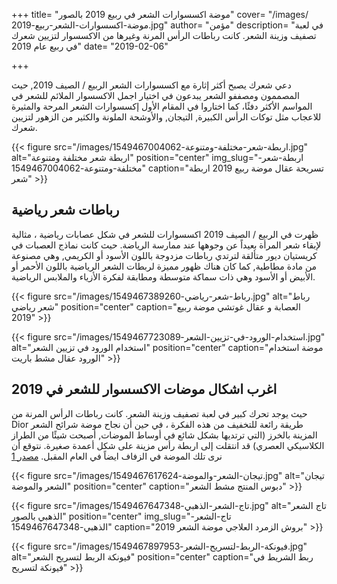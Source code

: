 +++
title= "موضة اكسسوارات الشعر في ربيع 2019 بالصور"
cover= "/images/موضة-اكسسوارات-الشعر-ربيع-2019.jpg"
author= "مؤمن"
description= "في لعبة تصفيف وزينة الشعر. كانت رباطات الرأس المرنة وغيرها من الاكسسوار لتزيين شعرك في ربيع عام 2019"
date= "2019-02-06"

+++

دعي شعرك يصبح أكثر إثارة مع اكسسوارات الشعر الربيع / الصيف 2019, حيث المصممون ومصففو الشعر يبدعون في اختيار اجمل الاكسسوار الملائم للشعر في المواسم الأكثر دفئًا، كما اختاروا في المقام الأول إكسسوارات الشعر المرحة والمثيرة للاعجاب مثل توكات الرأس الكبيرة, التيجان, والأوشحة الملونة والكثير من الزهور لتزيين شعرك.


{{< figure src="/images/اربطة-شعر-مختلفة-ومتنوعة-1549467004062.jpg" alt="اربطة شعر مختلفة ومتنوعة" position="center" img_slug="اربطة-شعر-مختلفة-ومتنوعة-1549467004062" caption="تسريحة عقال موضة ربيع 2019 اربطة شعر" >}}

## رباطات شعر رياضية
ظهرت في الربيع / الصيف 2019 اكسسوارات للشعر في شكل عصابات رياضية ، مثالية لإبقاء شعر المرأة بعيداً عن وجوهها عند ممارسة الرياضة.
حيث كانت نماذج العصبات في كريستيان ديور متألقة لترتدي رباطات مزدوجة باللون الأسود أو الكريمي, وهي مصنوعة من مادة مطاطية, كما كان هناك ظهور مميزة لربطات الشعر الرياضية باللون الأحمر أو الأبيض أو الأسود وهي ذات سماكة متوسطة ومطابقة لفكرة الأزياء والملابس الرياضية.


{{< figure src="/images/رباط-شعر-رياضي-1549467389260.jpg" alt="رباط شعر رياضي" position="center" caption="العصابة و عقال غوتشي موضة ربيع 2019" >}}

{{< figure src="/images/استخدام-الورود-في-تزيين-الشعر-1549467723089.jpg" alt="استخدام الورود في تزيين الشعر" position="center" caption="موضة استخدام الورود عقال مشط باريت" >}}

## اغرب اشكال موضات الاكسسوار للشعر في 2019
حيث يوجد تحرك كبير في لعبة تصفيف وزينة الشعر. كانت رباطات الرأس المرنة من Dior طريقة رائعة للتخفيف من هذه الفكرة ، في حين أن نجاح موضة شرائح الشعر المزينة بالخرز (التي ترتديها بشكل شائع في أوساط الموضات, أصبحت شيئًا من الطراز الكلاسيكي العصري) قد انتقلت إلى اربطة رأس مزينة على شكل أعمدة صغيرة. نتوقع أن نرى تلك الموضة في الزفاف ايضاً في العام المقبل.
[مصدر 1](https://glowsly.com/spring-summer-2019-hair-accessory-trends/)


{{< figure src="/images/تيجان-الشعر-والموضة-1549467617624.jpg" alt="تيجان الشعر والموضة" position="center" caption="دبوس المنتج مشط الشعر" >}}

{{< figure src="/images/تاج-الشعر-الذهبي-1549467647348.jpg" alt="تاج الشعر الذهبي بالصور" position="center" img_slug="تاج-الشعر-الذهبي-1549467647348" caption="بروش الزمرد العلاجي موضة الشعر 2019" >}}

{{< figure src="/images/فيونكة-الربط-لتسريح-الشعر-1549467897953.jpg" alt="فيونكة الربط لتسريح الشعر" position="center" caption="ربط الشريط في فيونكة لتسريح" >}}

